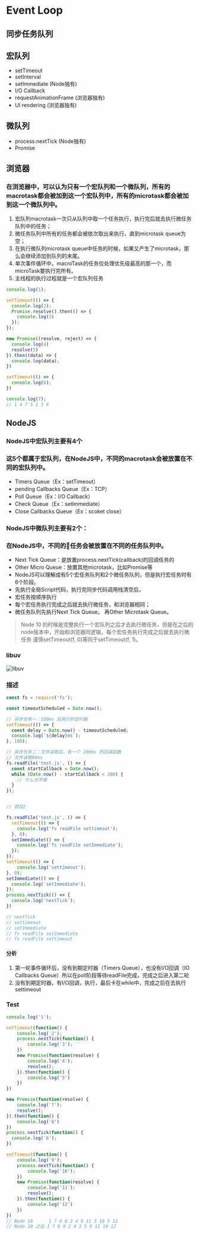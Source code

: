 # Event Loop

## 同步任务队列

## 宏队列
- setTimeout
- setInterval
- setImmediate (Node独有)
- I/O Callback
- requestAnimationFrame (浏览器独有)
- UI rendering (浏览器独有)

## 微队列
- process.nextTick (Node独有)
- Promise

## 浏览器
### 在浏览器中，可以认为只有一个宏队列和一个微队列，所有的macrotask都会被加到这一个宏队列中，所有的microtask都会被加到这一个微队列中。
1. 宏队列macrotask一次只从队列中取一个任务执行，执行完后就去执行微任务队列中的任务；
2. 微任务队列中所有的任务都会被依次取出来执行，直到microtask queue为空；
3. 在执行微队列microtask queue中任务的时候，如果又产生了microtask，那么会继续添加到队列的末尾。
4. 单次事件循环中，macroTask的任务仅处理优先级最高的那一个，而microTask要执行完所有。
5. 主线程的执行过程就是一个宏队列任务

```ts
console.log(1);

setTimeout(() => {
  console.log(2);
  Promise.resolve().then(() => {
    console.log(3)
  });
});

new Promise((resolve, reject) => {
  console.log(4)
  resolve(5)
}).then((data) => {
  console.log(data);
})

setTimeout(() => {
  console.log(6);
})

console.log(7);
// 1 4 7 5 2 3 6
```


## NodeJS

### NodeJS中宏队列主要有4个
### 这5个都属于宏队列，在NodeJS中，不同的macrotask会被放置在不同的宏队列中。
- Timers Queue（Ex：setTimeout）
- pending Callbacks Queue（Ex：TCP）
- Poll Queue（Ex：I/O Callback）
- Check Queue（Ex：setImmediate）
- Close Callbacks Queue（Ex：scoket close）

### NodeJS中微队列主要有2个：
### 在NodeJS中，不同的任务会被放置在不同的任务队列中。
- Next Tick Queue：是放置process.nextTick(callback)的回调任务的
- Other Micro Queue：放置其他microtask，比如Promise等
- NodeJS可以理解成有5个宏任务队列和2个微任务队列，但是执行宏任务时有6个阶段。
- 先执行全局Script代码，执行完同步代码调用栈清空后，
- 宏任务按顺序执行
- 每个宏任务执行完成之后就去执行微任务，和浏览器相同；
- 微任务队列先执行Next Tick Queue， 再Other Microtask Queue。
  
> Node 10 的时候是完整执行一个宏队列之后才去执行微任务，但是在之后的node版本中，开始和浏览器同逻辑，每个宏任务执行完成之后就去执行微任务
> 谨慎setTimeout(f, 0)等同于setTimeout(f, 1)。

### libuv
![libuv](./resource/libuv.jpg)

### 描述

```ts
const fs = require('fs');

const timeoutScheduled = Date.now();

// 异步任务一：100ms 后执行的定时器
setTimeout(() => {
  const delay = Date.now() - timeoutScheduled;
  console.log(`${delay}ms`);
}, 100);

// 异步任务二：文件读取后，有一个 200ms 的回调函数
// 文件读取90ms
fs.readFile('test.js', () => {
  const startCallback = Date.now();
  while (Date.now() - startCallback < 200) {
    // 什么也不做
  }
});


// 题目2

fs.readFile('test.js', () => {
  setTimeout(() => {
    console.log('fs readFile settimeout');
  }, 0);
  setImmediate(() => {
    console.log('fs readFile setImmediate');
  });
});
setTimeout(() => {
    console.log('settimeout');
}, 0);
setImmediate(() => {
  console.log('setImmediate');
});
process.nextTick(() => {
  console.log('nextTick');
})

// nextTick
// settimeout
// setImmediate
// fs readFile setImmediate
// fs readFile settimeout

```
#### 分析
1. 第一轮事件循环后，没有到期定时器（Timers Queue），也没有I/O回调（IO Callbacks Queue）所以在poll阶段等待readFile完成，完成之后进入第二轮
2. 没有到期定时器，有I/O回调，执行，最后卡在while中，完成之后在去执行settimeout

### Test
```ts
console.log('1');

setTimeout(function() {
    console.log('2');
    process.nextTick(function() {
        console.log('3');
    })
    new Promise(function(resolve) {
        console.log('4');
        resolve();
    }).then(function() {
        console.log('5')
    })
})

new Promise(function(resolve) {
    console.log('7');
    resolve();
}).then(function() {
    console.log('8')
})
process.nextTick(function() {
  console.log('6');
})

setTimeout(function() {
    console.log('9');
    process.nextTick(function() {
        console.log('10');
    })
    new Promise(function(resolve) {
        console.log('11');
        resolve();
    }).then(function() {
        console.log('12')
    })
})
// Node 10  	1 7 6 8 2 4 9 11 3 10 5 12
// Node 10 之后 1 7 6 8 2 4 3 5 9 11 10 12
```



